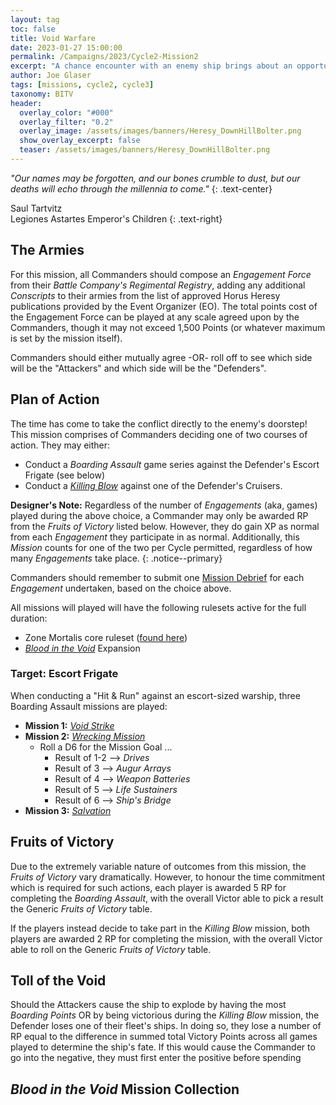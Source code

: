 ```yaml
---
layout: tag
toc: false
title: Void Warfare
date: 2023-01-27 15:00:00
permalink: /Campaigns/2023/Cycle2-Mission2
excerpt: "A chance encounter with an enemy ship brings about an opportunity that cannot be missed." 
author: Joe Glaser
tags: [missions, cycle2, cycle3]
taxonomy: BITV
header:
  overlay_color: "#000"
  overlay_filter: "0.2"
  overlay_image: /assets/images/banners/Heresy_DownHillBolter.png
  show_overlay_excerpt: false
  teaser: /assets/images/banners/Heresy_DownHillBolter.png
---
```


*"Our names may be forgotten, and our bones crumble to dust, but our deaths will echo through the millennia to come."*
{: .text-center}

Saul Tartvitz <br> Legiones Astartes Emperor's Children
{: .text-right}

## The Armies

For this mission, all Commanders should compose an *Engagement Force* from their *Battle Company's Regimental Registry*, adding any additional *Conscripts* to their armies from the list of approved Horus Heresy publications provided by the Event Organizer (EO). The total points cost of the Engagement Force can be played at any scale agreed upon by the Commanders, though it may not exceed 1,500 Points (or whatever maximum is set by the mission itself).

Commanders should either mutually agree -OR- roll off to see which side will be the "Attackers" and which side will be the "Defenders".

## Plan of Action

The time has come to take the conflict directly to the enemy's doorstep! This mission comprises of Commanders deciding one of two courses of action. They may either:
  - Conduct a _Boarding Assault_ game series against the Defender's Escort Frigate (see below)
  - Conduct a [_Killing Blow_](/Bitter-Conquest/Blood-in-the-Void/KillingBlow) against one of the Defender's Cruisers.

**Designer's Note:** Regardless of the number of _Engagements_ (aka, games) played during the above choice, a Commander may only be awarded RP from the _Fruits of Victory_ listed below. However, they do gain XP as normal from each _Engagement_ they participate in as normal. Additionally, this _Mission_ counts for one of the two per Cycle permitted, regardless of how many _Engagements_ take place.
{: .notice--primary}

Commanders should remember to submit one [Mission Debrief]((https://forms.gle/gFNQJEq2UKnNqBV58)) for each _Engagement_ undertaken, based on the choice above. 

All missions will played will have the following rulesets active for the full duration:
  - Zone Mortalis core ruleset ([found here](https://drive.google.com/file/d/1WQDUWdgltW9QsNQEVFkxYnxluOtCZ7vw/view?usp=share_link))
  - [_Blood in the Void_](/Bitter-Conquest/Blood-in-the-Void) Expansion

### Target: Escort Frigate
When conducting a "Hit & Run" against an escort-sized warship, three Boarding Assault missions are played:
- **Mission 1:** [_Void Strike_](/Bitter-Conquest/Blood-in-the-Void/VoidStrike)
- **Mission 2:** [_Wrecking Mission_](/Bitter-Conquest/Blood-in-the-Void/Wrecker)
  - Roll a D6 for the Mission Goal ...
    - Result of 1-2 --> _Drives_
    - Result of 3 --> _Augur Arrays_
    - Result of 4 --> _Weapon Batteries_
    - Result of 5 --> _Life Sustainers_
    - Result of 6 --> _Ship's Bridge_
- **Mission 3:** [_Salvation_](/Bitter-Conquest/Blood-in-the-Void/Salvation)

## Fruits of Victory
Due to the extremely variable nature of outcomes from this mission, the _Fruits of Victory_ vary dramatically. However, to honour the time commitment which is required for such actions, each player is awarded 5 RP for completing the _Boarding Assault_, with the overall Victor able to pick a result the Generic _Fruits of Victory_ table.

If the players instead decide to take part in the _Killing Blow_ mission, both players are awarded 2 RP for completing the mission, with the overall Victor able to roll on the Generic _Fruits of Victory_ table.

## Toll of the Void
Should the Attackers cause the ship to explode by having the most _Boarding Points_ OR by being victorious during the _Killing Blow_ mission, the Defender loses one of their fleet's ships. In doing so, they lose a number of RP equal to the difference in summed total Victory Points across all games played to determine the ship's fate. If this would cause the Commander to go into the negative, they must first enter the positive before spending 

## _Blood in the Void_ Mission Collection